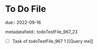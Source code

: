# To Do File

due:: 2022-09-16

metadatafield:: todoTestFile_967_23

- [ ] Task of todoTestFile_967 1 [[Query me]]
